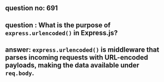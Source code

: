 
      
## question no: 691

## question : What is the purpose of `express.urlencoded()` in Express.js?

## answer: `express.urlencoded()` is middleware that parses incoming requests with URL-encoded payloads, making the data available under `req.body`.
      